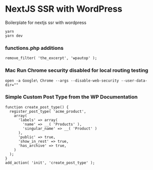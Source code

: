 # NextJS SSR with WordPress
Boilerplate for nextjs ssr with wordpress

```
yarn
yarn dev
```

### functions.php additions
```
remove_filter( 'the_excerpt', 'wpautop' );
```

### Mac Run Chrome security disabled for local routing testing
```
open -a Google\ Chrome --args --disable-web-security --user-data-dir=""
```

### Simple Custom Post Type from the WP Documentation
```
function create_post_type() {
  register_post_type( 'acme_product',
    array(
      'labels' => array(
        'name' => __( 'Products' ),
        'singular_name' => __( 'Product' )
      ),
      'public' => true,
	  'show_in_rest' => true,
      'has_archive' => true,
    )
  );
}
add_action( 'init', 'create_post_type' );
```